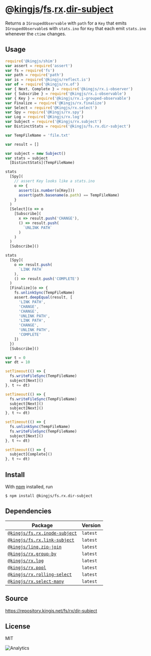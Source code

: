 # @[kingjs][@kingjs]/[fs][ns0].[rx][ns1].[dir-subject][ns2]
Returns a `IGroupedObservable` with `path` for a `Key`  that emits `IGroupedObservable`s with `stats.ino` for `Key` that each emit `stats.ino` whenever the `ctime` changes.
## Usage
```js
require('@kingjs/shim')
var assert = require('assert')
var fs = require('fs')
var path = require('path')
var is = require('@kingjs/reflect.is')
var of = require('@kingjs/rx.of')
var { Next, Complete } = require('@kingjs/rx.i-observer')
var { Subscribe } = require('@kingjs/rx.i-observable')
var { Key } = require('@kingjs/rx.i-grouped-observable')
var Finalize = require('@Kingjs/rx.finalize')
var Select = require('@Kingjs/rx.select')
var Spy = require('@Kingjs/rx.spy')
var Log = require('@Kingjs/rx.log')
var Subject = require('@Kingjs/rx.subject')
var DistinctStats = require('@kingjs/fs.rx.dir-subject')

var TempFileName = 'file.txt'

var result = []

var subject = new Subject()
var stats = subject
  [DistinctStats](TempFileName)

stats
  [Spy](
    // assert Key looks like a stats.ino
    o => {
      assert(is.number(o[Key]))
      assert(path.basename(o.path) == TempFileName)
    }
  )
  [Select](o => o
    [Subscribe](
      x => result.push('CHANGE'),
      () => result.push(
        `UNLINK PATH`
      )
    )
  )
  [Subscribe]()

stats
  [Spy](
    o => result.push(
      `LINK PATH`
    ),
    () => result.push('COMPLETE')
  )
  [Finalize](o => {
    fs.unlinkSync(TempFileName)
    assert.deepEqual(result, [ 
      'LINK PATH',
      'CHANGE',
      'CHANGE',
      'UNLINK PATH',
      'LINK PATH',
      'CHANGE',
      'UNLINK PATH',
      'COMPLETE' 
    ])
  })
  [Subscribe]()

var t = 0
var dt = 10

setTimeout(() => {
  fs.writeFileSync(TempFileName)
  subject[Next]()
}, t += dt)

setTimeout(() => {
  fs.writeFileSync(TempFileName)
  subject[Next]()
  subject[Next]()
}, t += dt)

setTimeout(() => {
  fs.unlinkSync(TempFileName)
  fs.writeFileSync(TempFileName)
  subject[Next]()
}, t += dt)

setTimeout(() => {
  subject[Complete]()
}, t += dt)
```






## Install
With [npm](https://npmjs.org/) installed, run
```
$ npm install @kingjs/fs.rx.dir-subject
```
## Dependencies
|Package|Version|
|---|---|
|[`@kingjs/fs.rx.inode-subject`](https://www.npmjs.com/package/@kingjs/fs.rx.inode-subject)|`latest`|
|[`@kingjs/fs.rx.link-subject`](https://www.npmjs.com/package/@kingjs/fs.rx.link-subject)|`latest`|
|[`@kingjs/linq.zip-join`](https://www.npmjs.com/package/@kingjs/linq.zip-join)|`latest`|
|[`@kingjs/rx.group-by`](https://www.npmjs.com/package/@kingjs/rx.group-by)|`latest`|
|[`@kingjs/rx.log`](https://www.npmjs.com/package/@kingjs/rx.log)|`latest`|
|[`@kingjs/rx.pool`](https://www.npmjs.com/package/@kingjs/rx.pool)|`latest`|
|[`@kingjs/rx.rolling-select`](https://www.npmjs.com/package/@kingjs/rx.rolling-select)|`latest`|
|[`@kingjs/rx.select-many`](https://www.npmjs.com/package/@kingjs/rx.select-many)|`latest`|
## Source
https://repository.kingjs.net/fs/rx/dir-subject
## License
MIT

![Analytics](https://analytics.kingjs.net/fs/rx/dir-subject)

[@kingjs]: https://www.npmjs.com/package/kingjs
[ns0]: https://www.npmjs.com/package/@kingjs/fs
[ns1]: https://www.npmjs.com/package/@kingjs/fs.rx
[ns2]: https://www.npmjs.com/package/@kingjs/fs.rx.dir-subject
